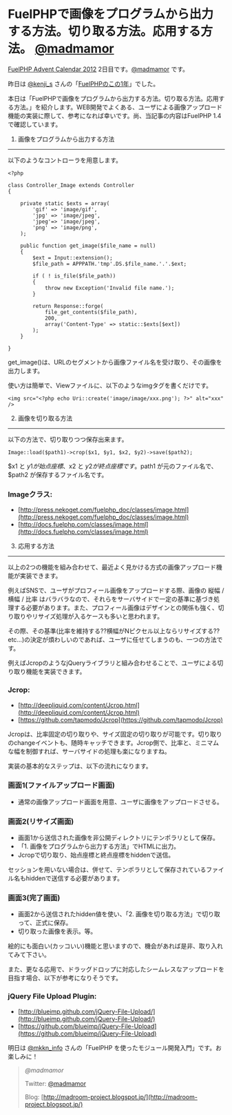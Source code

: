 # FuelPHPで画像をプログラムから出力する方法。切り取る方法。応用する方法。 [@madmamor](https://twitter.com/madmamor)

[FuelPHP Advent Calendar 2012](http://atnd.org/events/33753) 2日目です。[@madmamor](https://twitter.com/madmamor) です。

昨日は [@kenji_s](https://twitter.com/kenji_s) さんの「[FuelPHPのこの1年](http://d.hatena.ne.jp/Kenji_s/20121201/fuelphp_this_year)」でした。



本日は「FuelPHPで画像をプログラムから出力する方法。切り取る方法。応用する方法。」を紹介します。WEB開発でよくある、ユーザによる画像アップロード機能の実装に際して、参考になれば幸いです。尚、当記事の内容はFuelPHP 1.4で確認しています。



1. 画像をプログラムから出力する方法
-----------------------------------

以下のようなコントローラを用意します。

~~~~ {.brush:php}
<?php

class Controller_Image extends Controller
{

    private static $exts = array(
        'gif' => 'image/gif',
        'jpg' => 'image/jpeg',
        'jpeg'=> 'image/jpeg',
        'png' => 'image/png',
    );

    public function get_image($file_name = null)
    {
        $ext = Input::extension();
        $file_path = APPPATH.'tmp'.DS.$file_name.'.'.$ext;

        if ( ! is_file($file_path))
        {
            throw new Exception('Invalid file name.');
        }

        return Response::forge(
            file_get_contents($file_path),
            200,
            array('Content-Type' => static::$exts[$ext])
        );
    }

}
~~~~

get_image()は、URLのセグメントから画像ファイル名を受け取り、その画像を出力します。



使い方は簡単で、Viewファイルに、以下のようなimgタグを書くだけです。

~~~~ {.brush:html}
<img src="<?php echo Uri::create('image/image/xxx.png'); ?>" alt="xxx" />
~~~~



2. 画像を切り取る方法
---------------------

以下の方法で、切り取りつつ保存出来ます。

~~~~ {.brush:php}
Image::load($path1)->crop($x1, $y1, $x2, $y2)->save($path2);
~~~~

$x1 と $y1 が始点座標、$x2 と $y2 が終点座標です。$path1 が元のファイル名で、$path2 が保存するファイル名です。



### Imageクラス:

- [http://press.nekoget.com/fuelphp_doc/classes/image.html](http://press.nekoget.com/fuelphp_doc/classes/image.html)
- [http://docs.fuelphp.com/classes/image.html](http://docs.fuelphp.com/classes/image.html)



3. 応用する方法
---------------

以上の2つの機能を組み合わせて、最近よく見かける方式の画像アップロード機能が実装できます。



例えばSNSで、ユーザがプロフィール画像をアップロードする際、画像の 縦幅 / 横幅 / 比率 はバラバラなので、それらをサーバサイドで一定の基準に基づき処理する必要があります。また、プロフィール画像はデザインとの関係も強く、切り取りやリサイズ処理が入るケースも多いと思われます。



その際、その基準(比率を維持する??横幅がNピクセル以上ならリサイズする?? etc…)の決定が煩わしいのであれば、ユーザに任せてしまうのも、一つの方法です。



例えばJcropのようなjQueryライブラリと組み合わせることで、ユーザによる切り取り機能を実装できます。



### Jcrop:

- [http://deepliquid.com/content/Jcrop.html](http://deepliquid.com/content/Jcrop.html)
- [https://github.com/tapmodo/Jcrop](https://github.com/tapmodo/Jcrop)



Jcropは、比率固定の切り取りや、サイズ固定の切り取りが可能です。切り取りのchangeイベントも、随時キャッチできます。Jcrop側で、比率と、ミニマムな幅を制御すれば、サーバサイドの処理も楽になりますね。



実装の基本的なステップは、以下の流れになります。



### 画面1(ファイルアップロード画面)

-   通常の画像アップロード画面を用意、ユーザに画像をアップロードさせる。



### 画面2(リサイズ画面)

-   画面1から送信された画像を非公開ディレクトリにテンポラリとして保存。
-   「1. 画像をプログラムから出力する方法」でHTMLに出力。
-   Jcropで切り取り、始点座標と終点座標をhiddenで送信。

セッションを用いない場合は、併せて、テンポラリとして保存されているファイル名もhiddenで送信する必要があります。



### 画面3(完了画面)

-   画面2から送信されたhidden値を使い、「2. 画像を切り取る方法」で切り取って、正式に保存。
-   切り取った画像を表示。等。



絵的にも面白い(カッコいい)機能と思いますので、機会があれば是非、取り入れてみて下さい。



また、更なる応用で、ドラッグドロップに対応したシームレスなアップロードを目指す場合、以下が参考になりそうです。



### jQuery File Upload Plugin:

- [http://blueimp.github.com/jQuery-File-Upload/](http://blueimp.github.com/jQuery-File-Upload/)
- [https://github.com/blueimp/jQuery-File-Upload](https://github.com/blueimp/jQuery-File-Upload)



明日は [@mkkn_info](https://twitter.com/mkkn_info) さんの「FuelPHP を使ったモジュール開発入門」です。お楽しみに！

>*@madmamor*
>
>
>
>Twitter: [@madmamor](http://twitter.com/madmamor)
>
>Blog: [http://madroom-project.blogspot.jp/](http://madroom-project.blogspot.jp/)

